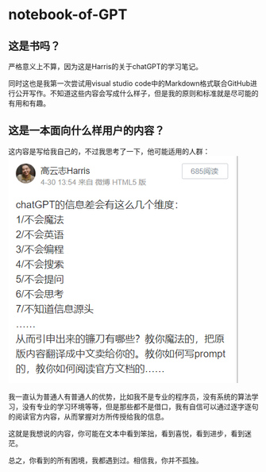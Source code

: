 # notebook-of-GPT

## 这是书吗？
严格意义上不算，因为这是Harris的关于chatGPT的学习笔记。

同时这也是我第一次尝试用visual studio code中的Markdown格式联合GitHub进行公开写作。不知道这些内容会写成什么样子，但是我的原则和标准就是尽可能的有用和有趣。

## 这是一本面向什么样用户的内容？

这内容是写给我自己的，不过我思考了一下，他可能适用的人群：
![](images/001_Image_1.png)

我一直认为普通人有普通人的优势，比如我不是专业的程序员，没有系统的算法学习，没有专业的学习环境等等，但是那些都不是借口，我有自信可以通过逐字逐句的阅读官方内容，从而掌握对方所传授给我的信息。

这就是我想说的内容，你可能在文本中看到笨拙，看到喜悦，看到进步，看到迷茫。

总之，你看到的所有困境，我都遇到过。相信我，你并不孤独。